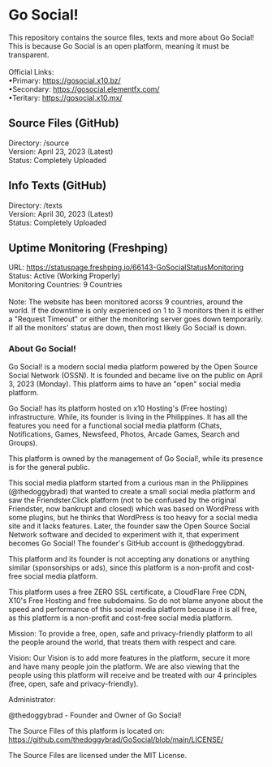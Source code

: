 # Go Social!
This repository contains the source files, texts and more about Go Social!
<br>
This is because Go Social is an open platform, meaning it must be transparent.
<br>
<br>
Official Links:
<br>
•Primary: https://gosocial.x10.bz/
<br>
•Secondary: https://gosocial.elementfx.com/
<br>
•Teritary: https://gosocial.x10.mx/

## Source Files (GitHub)
Directory: /source
<br>
Version: April 23, 2023 (Latest)
<br>
Status: Completely Uploaded

## Info Texts (GitHub)
Directory: /texts
<br>
Version: April 30, 2023 (Latest)
<br>
Status: Completely Uploaded

## Uptime Monitoring (Freshping)
URL: https://statuspage.freshping.io/66143-GoSocialStatusMonitoring
<br>
Status: Active (Working Properly)
<br>
Monitoring Countries: 9 Countries
<br>
<br>
Note: The website has been monitored acorss 9 countries, around the world. If the downtime is only experienced on 1 to 3 monitors then it is either a "Request Timeout" or either the monitoring server goes down temporarily. If all the monitors' status are down, then most likely Go Social! is down.

### About Go Social!
Go Social! is a modern social media platform powered by the Open Source Social Network (OSSN). It is founded and became live on the public on April 3, 2023 (Monday). This platform aims to have an "open" social media platform.

Go Social! has its platform hosted on x10 Hosting's (Free hosting) infrastructure. While, its founder is living in the Philippines. It has all the features you need for a functional social media platform (Chats, Notifications, Games, Newsfeed, Photos, Arcade Games, Search and Groups).

This platform is owned by the management of Go Social!, while its presence is for the general public.

This social media platform started from a curious man in the Philippines (@thedoggybrad) that wanted to create a small social media platform and saw the Friendster.Click platform (not to be confused by the original Friendster, now bankrupt and closed) which was based on WordPress with some plugins, but he thinks that WordPress is too heavy for a social media site and it lacks features. Later, the founder saw the Open Source Social Network software and decided to experiment with it, that experiment becomes Go Social! The founder's GitHub account is @thedoggybrad.

This platform and its founder is not accepting any donations or anything similar (sponsorships or ads), since this platform is a non-profit and cost-free social media platform.

This platform uses a free ZERO SSL certificate, a CloudFlare Free CDN, X10's Free Hosting and free subdomains. So do not blame anyone about the speed and performance of this social media platform because it is all free, as this platform is a non-profit and cost-free social media platform.

Mission: To provide a free, open, safe and privacy-friendly platform to all the people around the world, that treats them with respect and care.

Vision: Our Vision is to add more features in the platform, secure it more and have many people join the platform. We are also viewing that the people using this platform will receive and be treated with our 4 principles (free, open, safe and privacy-friendly).

Administrator:

@thedoggybrad - Founder and Owner of Go Social!

The Source Files of this platform is located on: https://github.com/thedoggybrad/GoSocial/blob/main/LICENSE/

The Source Files are licensed under the MIT License.
